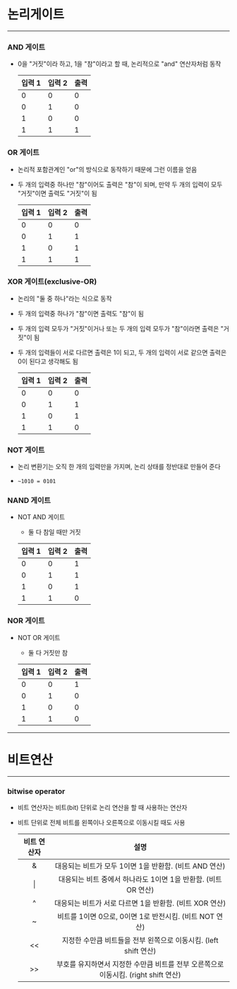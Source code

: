 # 논리게이트

---

### AND 게이트

* 0을 "거짓"이라 하고, 1을 "참"이라고 할 때, 논리적으로 "and" 연산자처럼 동작

  | 입력 1 | 입력 2 | 출력 |
  | ------ | ------ | ---- |
  | 0      | 0      | 0    |
  | 0      | 1      | 0    |
  | 1      | 0      | 0    |
  | 1      | 1      | 1    |



### OR 게이트

*  논리적 포함관계인 "or"의 방식으로 동작하기 때문에 그런 이름을 얻음

* 두 개의 입력중 하나만 "참"이어도 출력은 "참"이 되며, 만약 두 개의 입력이 모두 "거짓"이면 출력도 "거짓"이 됨

  | 입력 1 | 입력 2 | 출력 |
  | ------ | ------ | ---- |
  | 0      | 0      | 0    |
  | 0      | 1      | 1    |
  | 1      | 0      | 1    |
  | 1      | 1      | 1    |



### XOR 게이트(exclusive-OR)

* 논리의 "둘 중 하나"라는 식으로 동작

* 두 개의 입력중 하나가 "참"이면 출력도 "참"이 됨

* 두 개의 입력 모두가 "거짓"이거나 또는 두 개의 입력 모두가 "참"이라면 출력은 "거짓"이 됨

* 두 개의 입력들이 서로 다르면 출력은 1이 되고, 두 개의 입력이 서로 같으면 출력은 0이 된다고 생각해도 됨

  | 입력 1 | 입력 2 | 출력 |
  | ------ | ------ | ---- |
  | 0      | 0      | 0    |
  | 0      | 1      | 1    |
  | 1      | 0      | 1    |
  | 1      | 1      | 0    |



### NOT 게이트

* 논리 변환기는 오직 한 개의 입력만을 가지며, 논리 상태를 정반대로 만들어 준다

* ```
  ~1010 = 0101
  ```

  



### NAND 게이트

* NOT AND 게이트 

  * 둘 다 참일 때만 거짓 

  | 입력 1 | 입력 2 | 출력 |
  | ------ | ------ | ---- |
  | 0      | 0      | 1    |
  | 0      | 1      | 1    |
  | 1      | 0      | 1    |
  | 1      | 1      | 0    |



### NOR 게이트

* NOT OR 게이트 

  * 둘 다 거짓만 참

  | 입력 1 | 입력 2 | 출력 |
  | ------ | ------ | ---- |
  | 0      | 0      | 1    |
  | 0      | 1      | 0    |
  | 1      | 0      | 0    |
  | 1      | 1      | 0    |



---



# 비트연산

---

### bitwise operator

* 비트 연산자는 비트(bit) 단위로 논리 연산을 할 때 사용하는 연산자

* 비트 단위로 전체 비트를 왼쪽이나 오른쪽으로 이동시킬 때도 사용

  | 비트 연산자 |                             설명                             |
  | :---------: | :----------------------------------------------------------: |
  |      &      |    대응되는 비트가 모두 1이면 1을 반환함. (비트 AND 연산)    |
  |     \|      | 대응되는 비트 중에서 하나라도 1이면 1을 반환함. (비트 OR 연산) |
  |      ^      |   대응되는 비트가 서로 다르면 1을 반환함. (비트 XOR 연산)    |
  |      ~      |   비트를 1이면 0으로, 0이면 1로 반전시킴. (비트 NOT 연산)    |
  |     <<      | 지정한 수만큼 비트들을 전부 왼쪽으로 이동시킴. (left shift 연산) |
  |     >>      | 부호를 유지하면서 지정한 수만큼 비트를 전부 오른쪽으로 이동시킴. (right shift 연산) |

